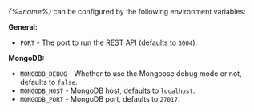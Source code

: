 
_{%=name%}_ can be configured by the following environment variables:

**General:**

- `PORT` - The port to run the REST API (defaults to `3004`).

**MongoDB:**

- `MONGODB_DEBUG` - Whether to use the Mongoose debug mode or not, defaults to `false`.
- `MONGODB_HOST` - MongoDB host, defaults to `localhost`.
- `MONGODB_PORT` - MongoDB port, defaults to `27017`. 
